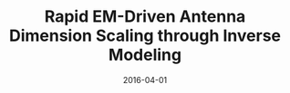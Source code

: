 ---
title: "Rapid EM-Driven Antenna Dimension Scaling through Inverse Modeling"
date: "2016-04-01"
authors: ["S. Koziel", "A. Bekasiewicz", "L. Leifsson"]
publication_types: ["2"]
publication: "*IEEE Antennas and Wireless Propagation Letters*"
doi: "10.1109/LAWP.2015.2470128"
---